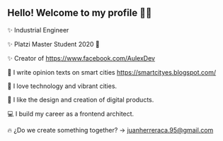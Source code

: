 Hello! Welcome to my profile 👋:rocket:
-

:sparkles: Industrial Engineer

:sparkles: Platzi Master Student 2020 :green_heart: 

:sparkles: Creator of https://www.facebook.com/AulexDev

:pencil:   I write opinion texts on smart cities https://smartcityes.blogspot.com/

:city_sunrise: I love technology and vibrant cities.

:calling:  I like the design and creation of digital products.

:computer: I build my career as a frontend architect. 


 :fire:   ¿Do we create something together? -> juanherreraca.95@gmail.com 

<!--
**jshc27/jshc27** is a ✨ _special_ ✨ repository because its `README.md` (this file) appears on your GitHub profile.
-->
